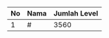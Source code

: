 | No | Nama            | Jumlah Level |
|----|-----------------|--------------|
| 1  | #    |    3560        |
